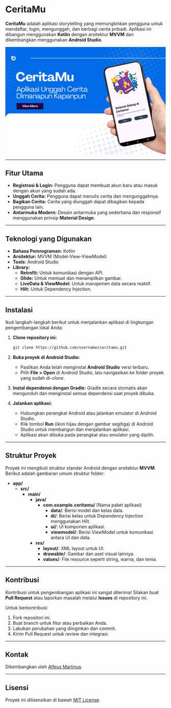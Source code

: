 # CeritaMu

**CeritaMu** adalah aplikasi storytelling yang memungkinkan pengguna untuk mendaftar, login, mengunggah, dan berbagi cerita pribadi. Aplikasi ini dibangun menggunakan **Kotlin** dengan arsitektur **MVVM** dan dikembangkan menggunakan **Android Studio**.

![CeritaMu](./project21.png)

---

## Fitur Utama
- **Registrasi & Login:** Pengguna dapat membuat akun baru atau masuk dengan akun yang sudah ada.
- **Unggah Cerita:** Pengguna dapat menulis cerita dan mengunggahnya.
- **Bagikan Cerita:** Cerita yang diunggah dapat dibagikan kepada pengguna lain.
- **Antarmuka Modern:** Desain antarmuka yang sederhana dan responsif menggunakan prinsip **Material Design**.

---

## Teknologi yang Digunakan
- **Bahasa Pemrograman:** Kotlin
- **Arsitektur:** MVVM (Model-View-ViewModel)
- **Tools:** Android Studio
- **Library:**
  - **Retrofit:** Untuk komunikasi dengan API.
  - **Glide:** Untuk memuat dan menampilkan gambar.
  - **LiveData & ViewModel:** Untuk manajemen data secara reaktif.
  - **Hilt:** Untuk Dependency Injection.

---

## Instalasi
Ikuti langkah-langkah berikut untuk menjalankan aplikasi di lingkungan pengembangan lokal Anda:

1. **Clone repository ini:**
   ```bash
   git clone https://github.com/username/ceritamu.git
   
2. **Buka proyek di Android Studio:**
   - Pastikan Anda telah menginstal **Android Studio** versi terbaru.
   - Pilih **File > Open** di Android Studio, lalu navigasikan ke folder proyek yang sudah di-*clone*.

3. **Instal dependensi dengan Gradle:**
   Gradle secara otomatis akan mengunduh dan menginstal semua dependensi saat proyek dibuka.

4. **Jalankan aplikasi:**
   - Hubungkan perangkat Android atau jalankan emulator di Android Studio.
   - Klik tombol **Run** (ikon hijau dengan gambar segitiga) di Android Studio untuk membangun dan menjalankan aplikasi.
   - Aplikasi akan dibuka pada perangkat atau emulator yang dipilih.

---

## Struktur Proyek
Proyek ini mengikuti struktur standar Android dengan arsitektur **MVVM**. Berikut adalah gambaran umum struktur folder:

- **app/**
  - **src/**
    - **main/**
      - **java/**
        - **com.example.ceritamu/** (Nama paket aplikasi)
          - **data/**: Berisi model dan kelas data.
          - **di/**: Berisi kelas untuk Dependency Injection menggunakan Hilt.
          - **ui/**: UI komponen aplikasi.
          - **viewmodel/**: Berisi ViewModel untuk komunikasi antara UI dan data.
      - **res/**
        - **layout/**: XML layout untuk UI.
        - **drawable/**: Gambar dan aset visual lainnya.
        - **values/**: File resource seperti string, warna, dan tema.

---

## Kontribusi
Kontribusi untuk pengembangan aplikasi ini sangat diterima! Silakan buat **Pull Request** atau laporkan masalah melalui **Issues** di repository ini.

Untuk berkontribusi:
1. Fork repositori ini.
2. Buat branch untuk fitur atau perbaikan Anda.
3. Lakukan perubahan yang diinginkan dan commit.
4. Kirim Pull Request untuk review dan integrasi.

---

## Kontak
Dikembangkan oleh [Alfeus Martinus](mailto:feusmartinus@gmail.com).

---

## Lisensi
Proyek ini dilisensikan di bawah [MIT License](LICENSE).
